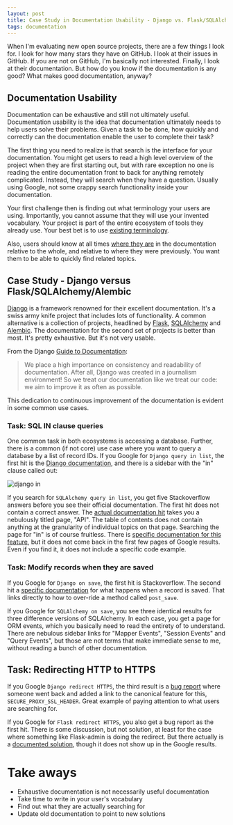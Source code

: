 ```yaml
---
layout: post
title: Case Study in Documentation Usability - Django vs. Flask/SQLAlchemy
tags: documentation
---
```


When I'm evaluating new open source projects, there are a few things I look for. I look for how many stars they have on GitHub. I look at their issues in GitHub. If you are not on GitHub, I'm basically not interested. Finally, I look at their documentation. But how do you know if the documentation is any good? What makes good documentation, anyway?


## Documentation Usability

Documentation can be exhaustive and still not ultimately useful. Documentation usability is the idea that documentation ultimately needs to help users solve their problems. Given a task to be done, how quickly and correctly can the documentation enable the user to complete their task?

The first thing you need to realize is that search is the interface for your documentation. You might get users to read a high level overview of the project when they are first starting out, but with rare exception no one is reading the entire documentation front to back for anything remotely complicated. Instead, they will search when they have a question. Usually using Google, not some crappy search functionality inside your documentation.

Your first challenge then is finding out what terminology your users are using. Importantly, you cannot assume that they will use your invented vocabulary. Your project is part of the entire ecosystem of tools they already use. Your best bet is to use [existing terminology](http://idratherbewriting.com/2009/04/28/documentation-usability-a-few-things-ive-learned-from-watching-users/).

Also, users should know at all times [where they are](http://techwhirl.com/tips-and-tricks-10-heuristics-documentation-usability/) in the documentation relative to the whole, and relative to where they were previously. You want them to be able to quickly find related topics.


## Case Study - Django versus Flask/SQLAlchemy/Alembic

[Django](https://www.djangoproject.com/) is a framework renowned for their excellent documentation. It's a swiss army knife project that includes lots of functionality. A common alternative is a collection of projects, headlined by [Flask](http://flask.pocoo.org/), [SQLAlchemy](http://www.sqlalchemy.org/) and [Alembic](https://alembic.readthedocs.org/en/latest/). The documentation for the second set of projects is better than most. It's pretty exhaustive. But it's not very usable.

From the Django [Guide to Documentation](https://docs.djangoproject.com/en/1.8/internals/contributing/writing-documentation/):

> We place a high importance on consistency and readability of documentation. After all, Django was created in a journalism environment! So we treat our documentation like we treat our code: we aim to improve it as often as possible.

This dedication to continuous improvement of the documentation is evident in some common use cases.


### Task: SQL IN clause queries

One common task in both ecosystems is accessing a database. Further, there is a common (if not core) use case where you want to query a database by a list of record IDs. If you Google for `Django query in list`, the first hit is the [Django documentation](https://docs.djangoproject.com/en/1.8/ref/models/querysets/#in), and there is a sidebar with the "in" clause called out:

![django in](/blog/images/django_in.png)

If you search for `SQLAlchemy query in list`, you get five Stackoverflow answers before you see their official documentation. The first hit does not contain a correct answer. The [actual documentation hit](https://pythonhosted.org/Flask-SQLAlchemy/api.html) takes you a nebulously titled page, "API". The table of contents does not contain anything at the granularity of individual topics on that page. Searching the page for "in" is of course fruitless. There is [specific documentation for this feature](http://docs.sqlalchemy.org/en/rel_0_7/core/expression_api.html#sqlalchemy.sql.operators.ColumnOperators.in_), but it does not come back in the first few pages of Google results. Even if you find it, it does not include a specific code example.


### Task: Modify records when they are saved

If you Google for `Django on save`, the first hit is Stackoverflow. The second hit a [specific documentation](https://docs.djangoproject.com/en/1.8/ref/models/instances/#what-happens-when-you-save) for what happens when a record is saved. That links directly to how to over-ride a method called `post_save`.

If you Google for `SQLAlchemy on save`, you see three identical results for three difference versions of SQLAlchemy. In each case, you get a page for ORM events, which you basically need to read the entirety of to understand. There are nebulous sidebar links for "Mapper Events", "Session Events" and "Query Events", but those are not terms that make immediate sense to me, without reading a bunch of other documentation.


## Task: Redirecting HTTP to HTTPS

If you Google `Django redirect HTTPS`, the third result is a [bug report](https://code.djangoproject.com/ticket/12043) where someone went back and added a link to the canonical feature for this, `SECURE_PROXY_SSL_HEADER`. Great example of paying attention to what users are searching for.

If you Google for `Flask redirect HTTPS`, you also get a bug report as the first hit. There is some discussion, but not solution, at least for the case where something like Flask-admin is doing the redirect. But there actually is a [documented solution](http://werkzeug.pocoo.org/docs/0.10/routing/), though it does not show up in the Google results.


# Take aways

- Exhaustive documentation is not necessarily useful documentation
- Take time to write in your user's vocabulary
- Find out what they are actually searching for
- Update old documentation to point to new solutions
